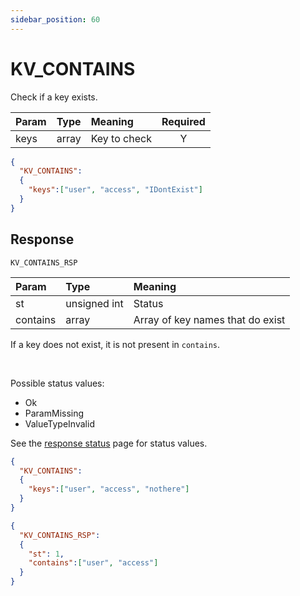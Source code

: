 ```yaml
---
sidebar_position: 60
---
```


# KV_CONTAINS
Check if a key exists.


|Param|Type|Meaning|Required|
|:---|:---|:---|:---:|
|keys|array|Key to check|Y|


```json
{
  "KV_CONTAINS":
  {
    "keys":["user", "access", "IDontExist"]
  }
}
```

## Response

`KV_CONTAINS_RSP`


|Param|Type|Meaning|
|:---|:---|:---|
|st|unsigned int|Status|
|contains|array|Array of key names that do exist|

If a key does not exist, it is not present in `contains`.

<br/>

Possible status values:

- Ok
- ParamMissing
- ValueTypeInvalid

See the [response status](./../Statuses) page for status values.



```json title="Only user and access exist"
{
  "KV_CONTAINS":
  {
    "keys":["user", "access", "nothere"]
  }
}
```


```json title="Key nothere does not exist"
{
  "KV_CONTAINS_RSP":
  {
    "st": 1,
    "contains":["user", "access"]
  }
}
```
